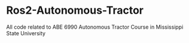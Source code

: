 # Ros2-Autonomous-Tractor
All code related to ABE 6990 Autonomous Tractor Course in Mississippi State University
